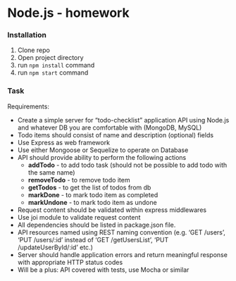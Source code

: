 # Node.js - homework

### Installation
1. Clone repo
2. Open project directory
3. run ```npm install``` command
3. run ```npm start``` command

### Task
Requirements:
* Create a simple server for “todo-checklist” application API using Node.js and whatever DB you are comfortable with (MongoDB, MySQL)
* Todo items should consist of name and description (optional) fields
* Use Express as web framework
* Use either Mongoose or Sequelize to operate on Database
* API should provide ability to perform the following actions
  * **addTodo** - to add todo task (should not be possible to add todo with the same name)
  * **removeTodo** - to remove todo item
  * **getTodos** - to get the list of todos from db
  * **markDone** - to mark todo item as completed
  * **markUndone** - to mark todo item as undone
* Request content should be validated within express middlewares
* Use joi module to validate request content
* All dependencies should be listed in package.json file.
* API resources named using REST naming convention (e.g. ‘GET /users’, ‘PUT /users/:id’ instead of ‘GET /getUsersList’, ‘PUT /updateUserById/:id’ etc.)
* Server should handle application errors and return meaningful response with appropriate HTTP status codes
* Will be a plus: API covered with tests, use Mocha or similar